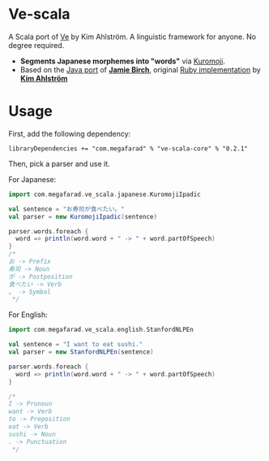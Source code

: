 # Ve-scala
A Scala port of <a href="https://github.com/Kimtaro/ve">Ve</a> by Kim Ahlström. A linguistic framework for anyone. No degree required.

* **Segments Japanese morphemes into "words"** via <a href="https://github.com/atilika/kuromoji">Kuromoji</a>.
* Based on the <a href="https://github.com/Kimtaro/ve/tree/master/java">Java port</a> of <b><a href="https://github.com/shirakaba/">Jamie Birch</a></b>, original <a href="https://github.com/Kimtaro/ve">Ruby implementation</a> by <b><a href="https://github.com/Kimtaro/">Kim Ahlström</b></a>

# Usage

First, add the following dependency:

```
libraryDependencies += "com.megafarad" % "ve-scala-core" % "0.2.1"
```

Then, pick a parser and use it.

For Japanese:
```scala
import com.megafarad.ve_scala.japanese.KuromojiIpadic

val sentence = "お寿司が食べたい。"
val parser = new KuromojiIpadic(sentence)

parser.words.foreach {
  word => println(word.word + " -> " + word.partOfSpeech)
}
/*
お -> Prefix
寿司 -> Noun
が -> Postposition
食べたい -> Verb
。 -> Symbol 
 */
```

For English:

```scala
import com.megafarad.ve_scala.english.StanfordNLPEn

val sentence = "I want to eat sushi."
val parser = new StanfordNLPEn(sentence)

parser.words.foreach {
  word => println(word.word + " -> " + word.partOfSpeech)
}

/*
I -> Pronoun
want -> Verb
to -> Preposition
eat -> Verb
sushi -> Noun
. -> Punctuation
 */
```



